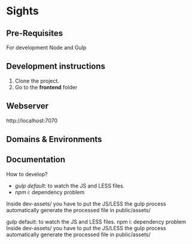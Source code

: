 Sights
===========================

Pre-Requisites
-------
For development Node and Gulp


Development instructions
-------
1. Clone the project.
2. Go to the **frontend** folder

Webserver
-------
http://localhost:7070

Domains & Environments 
-------


Documentation
-------

How to develop?
- *gulp default*: to watch the JS and LESS files.
- *npm i*: dependency problem

Inside dev-assets/ you have to put the JS/LESS the gulp process automatically generate the processed file in public/assets/

gulp default: to watch the JS and LESS files.
npm i: dependency problem
Inside dev-assets/ you have to put the JS/LESS the gulp process automatically generate the processed file in public/assets/